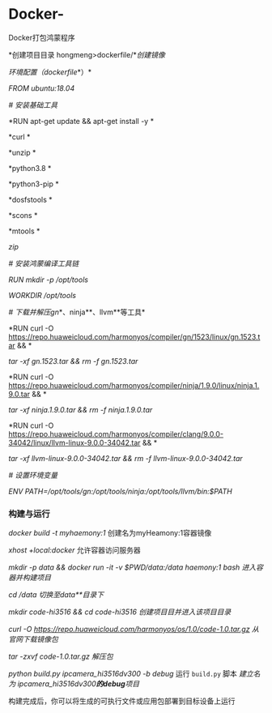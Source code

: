 # Docker-
Docker打包鸿蒙程序



*创建项目目录 hongmeng>dockerfile/**创建镜像*

*环境配置（dockerfile**）*

*FROM ubuntu:18.04*

*#* *安装基础工具*

*RUN apt-get update && apt-get install -y \*

  *curl \*

  *unzip \*

  *python3.8 \*

  *python3-pip \*

  *dosfstools \*

  *scons \*

  *mtools \*

  *zip*

 

*#* *安装鸿蒙编译工具链*

*RUN mkdir -p /opt/tools*

*WORKDIR /opt/tools*

 

*#* *下载并解压gn**、ninja**、llvm**等工具*

*RUN curl -O https://repo.huaweicloud.com/harmonyos/compiler/gn/1523/linux/gn.1523.tar && \*

  *tar -xf gn.1523.tar && rm -f gn.1523.tar*

 

*RUN curl -O https://repo.huaweicloud.com/harmonyos/compiler/ninja/1.9.0/linux/ninja.1.9.0.tar && \*

  *tar -xf ninja.1.9.0.tar && rm -f ninja.1.9.0.tar*

 

*RUN curl -O https://repo.huaweicloud.com/harmonyos/compiler/clang/9.0.0-34042/linux/llvm-linux-9.0.0-34042.tar && \*

  *tar -xf llvm-linux-9.0.0-34042.tar && rm -f llvm-linux-9.0.0-34042.tar*

 

*#* *设置环境变量*

*ENV PATH=/opt/tools/gn:/opt/tools/ninja:/opt/tools/llvm/bin:$PATH*

###  

### 构建与运行

*docker build -t myhaemony:1* 创建名为myHeamony:1容器镜像

 

*xhost +local:docker* 允许容器访问服务器

 

*mkdir -p data && docker run -it -v $PWD/data:/data haemony:1 bash* *进入容器并构建项目*

*cd /data* *切换至data**目录下*

*mkdir code-hi3516 && cd code-hi3516* *创建项目目并进入该项目目录*

*curl -O https://repo.huaweicloud.com/harmonyos/os/1.0/code-1.0.tar.gz* *从官网下载镜像包*

*tar -zxvf code-1.0.tar.gz* *解压包*

*python build.py ipcamera_hi3516dv300 -b debug* 运行 `build.py` 脚本 *建立名为 ipcamera_hi3516dv300**的debug**项目*

构建完成后，你可以将生成的可执行文件或应用包部署到目标设备上运行